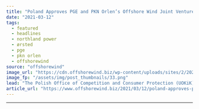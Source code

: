 ```yaml
---
title: "Poland Approves PGE and PKN Orlen’s Offshore Wind Joint Ventures"
date: "2021-03-12"
tags: 
  - featured
  - headlines
  - northland power
  - ørsted
  - pge
  - pkn orlen
  - offshorewind
source: "offshorewind"
image_url: "https://cdn.offshorewind.biz/wp-content/uploads/sites/2/2021/03/12143005/Orsted_illustration1.png"
image_fp: "/assets/img/post_thumbnails/33.png"
lead: "The Polish Office of Competition and Consumer Protection (UOKiK) has approved the construction of"
article_url: "https://www.offshorewind.biz/2021/03/12/poland-approves-pge-and-pkn-orlens-offshore-wind-joint-ventures/"
---
```


---

